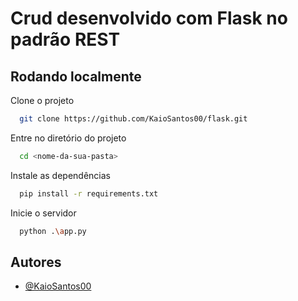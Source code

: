 
# Crud desenvolvido com Flask no padrão REST



## Rodando localmente

Clone o projeto

```bash
  git clone https://github.com/KaioSantos00/flask.git
```

Entre no diretório do projeto

```bash
  cd <nome-da-sua-pasta>
```

Instale as dependências

```bash
  pip install -r requirements.txt
```

Inicie o servidor

```bash
  python .\app.py
```


## Autores

- [@KaioSantos00](github.com/KaioSantos00)

